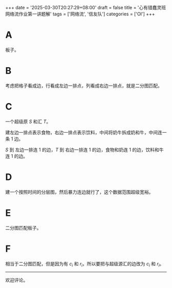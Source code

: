 +++
date = '2025-03-30T20:27:29+08:00'
draft = false
title = '心有错蠢灵班网络流作业第一讲题解'
tags = ['网络流', '信友队']
categories = ['OI']
+++

# A

板子。

# B

考虑把格子看成边，行看成左边一排点，列看成右边一排点，就是二分图匹配。

# C

一个超级原 $S$ 和汇 $T$。

建左边一排点表示食物，右边一排点表示饮料，中间将奶牛拆成奶和牛，中间连一条 $1$ 边。

$S$ 到 左边一排连 $1$ 的边，$T$ 到 右边一排连 $1$ 的边，食物和奶连 $1$ 的边，饮料和牛连 $1$ 的边。

# D

建一个按照时间的分层图，然后暴力连边就行了，这个数据范围超级宽裕。

# E

二分图匹配板子。

# F

相当于二分图匹配，但是因为有 $c_i$ 和 $r_i$，所以要把与超级源汇的边改为 $c_i$ 和 $r_i$。

---

欢迎评论。